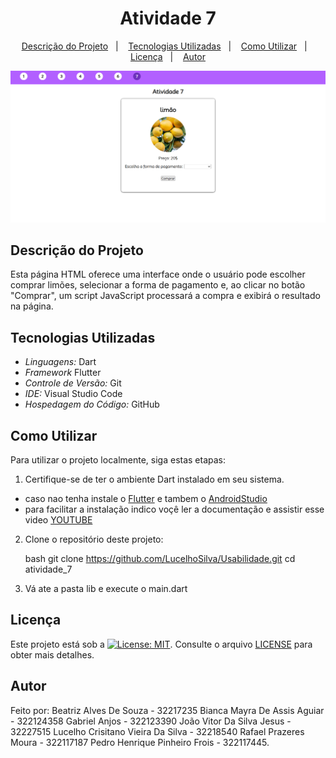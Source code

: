 <h1 align="center"> Atividade 7 </h1>

<p align="center">
  <a href="#descrição-do-projeto">Descrição do Projeto</a>&nbsp;&nbsp;&nbsp;|&nbsp;&nbsp;&nbsp;
  <a href="#tecnologias-utilizadas">Tecnologias Utilizadas</a>&nbsp;&nbsp;&nbsp;|&nbsp;&nbsp;&nbsp;
  <a href="#como-utilizar">Como Utilizar</a>&nbsp;&nbsp;&nbsp;|&nbsp;&nbsp;&nbsp;
  <a href="#licença">Licença</a>&nbsp;&nbsp;&nbsp;|&nbsp;&nbsp;&nbsp;
  <a href="#autor">Autor</a>
</p>

<p align="center">
  <img src="./assets/img/web pratica 3 atividade 7.png" alt="Atividade 7">
</p>

## Descrição do Projeto

Esta página HTML oferece uma interface onde o usuário pode escolher comprar limões, selecionar a forma de pagamento e, ao clicar no botão "Comprar", um script JavaScript processará a compra e exibirá o resultado na página.

## Tecnologias Utilizadas

- _Linguagens:_ Dart
- _Framework_ Flutter
- _Controle de Versão:_ Git
- _IDE:_ Visual Studio Code
- _Hospedagem do Código:_ GitHub

## Como Utilizar

Para utilizar o projeto localmente, siga estas etapas:

1. Certifique-se de ter o ambiente Dart instalado em seu sistema.

- caso nao tenha instale o [Flutter](https://flutter.dev/) e tambem o [AndroidStudio](https://developer.android.com/studio?gclid=Cj0KCQjw9rSoBhCiARIsAFOiplmlWZxo3tQzwaykI1VFWD6bP7Sc5ev9P14URhxPh2ObbaM5Xi-c0acaAmR-EALw_wcB&gclsrc=aw.ds)
- para facilitar a instalação indico voçê ler a documentação e assistir esse video [YOUTUBE](https://www.youtube.com/watch?v=wcO-Et_jpeo)

2. Clone o repositório deste projeto:

   bash
   git clone https://github.com/LucelhoSilva/Usabilidade.git
   cd atividade_7

3. Vá ate a pasta lib e execute o main.dart

## Licença

Este projeto está sob a [![License: MIT](https://img.shields.io/badge/License-MIT-blue.svg)](./LICENSE). Consulte o arquivo [LICENSE](./LICENSE) para obter mais detalhes.

## Autor

Feito por:
Beatriz Alves De Souza - 32217235
Bianca Mayra De Assis Aguiar - 322124358
Gabriel Anjos - 322123390
João Vitor Da Silva Jesus - 32227515
Lucelho Crisitano Vieira Da Silva - 32218540
Rafael Prazeres Moura - 322117187
Pedro Henrique Pinheiro Frois - 322117445.
